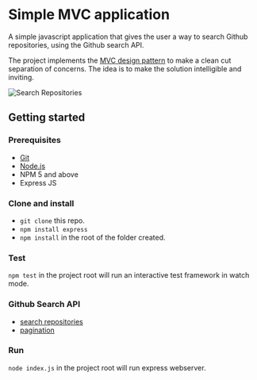 # Simple MVC application

A simple javascript application that gives the user a way to search Github repositories, using the Github search API.

The project implements the [MVC design pattern](https://en.wikipedia.org/wiki/Model%E2%80%93view%E2%80%93controller) to make a clean cut separation of concerns. The idea is to make the solution intelligible and inviting.

![Search Repositories](https://docs.google.com/drawings/d/e/2PACX-1vStotMJROO6Mt71hZOdLKBmQ21xcgeVwn1Ud_vIcZ40sEG5EjShA_MyetIytp0YHiDELA-XuGb3uFPt/pub?w=480&h=360)

## Getting started

### Prerequisites
* [Git](https://git.com/)
* [Node.js](https://nodejs.org/)
* NPM 5 and above
* Express JS

### Clone and install
* `git clone` this repo.
* `npm install express`
* `npm install` in the root of the folder created.


### Test
`npm test` in the project root will run an interactive test framework in watch mode.

### Github Search API
 - [search repositories](https://developer.github.com/v3/search/#search-repositories)
 - [pagination](https://developer.github.com/v3/#pagination)

 ### Run
 `node index.js` in the project root will run express webserver.
